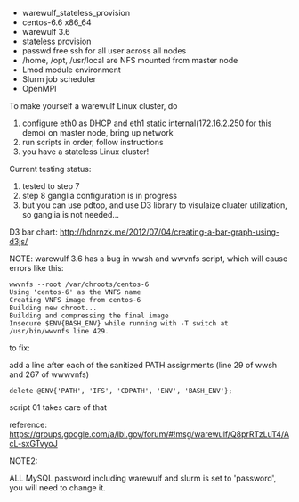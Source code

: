* warewulf_stateless_provision
* centos-6.6 x86_64
* warewulf 3.6
* stateless provision
* passwd free ssh for all user across all nodes
* /home, /opt, /usr/local are NFS mounted from master node
* Lmod module environment
* Slurm job scheduler
* OpenMPI

To make yourself a warewulf Linux cluster, do 

1. configure eth0 as DHCP and eth1 static internal(172.16.2.250 for this demo) on master node, bring up network
2. run scripts in order, follow instructions
3. you have a stateless Linux cluster!

Current testing status:

1. tested to step 7
2. step 8 ganglia configuration is in progress
3. but you can use pdtop, and use D3 library to visulaize cluater utilization, so ganglia is not needed...

D3 bar chart: http://hdnrnzk.me/2012/07/04/creating-a-bar-graph-using-d3js/

NOTE:
warewulf 3.6 has a bug in wwsh and wwvnfs script, which will cause errors like this:
```
wwvnfs --root /var/chroots/centos-6
Using 'centos-6' as the VNFS name
Creating VNFS image from centos-6
Building new chroot...
Building and compressing the final image
Insecure $ENV{BASH_ENV} while running with -T switch at /usr/bin/wwvnfs line 429.
```
to fix: 

add a line after each of the sanitized PATH assignments (line 29 of wwsh and 267 of wwwvnfs)
```
delete @ENV{'PATH', 'IFS', 'CDPATH', 'ENV', 'BASH_ENV'};
```
script 01 takes care of that

reference: https://groups.google.com/a/lbl.gov/forum/#!msg/warewulf/Q8prRTzLuT4/AcL-sxGTvyoJ

NOTE2:

ALL MySQL password including warewulf and slurm is set to 'password', you will need to change it.
